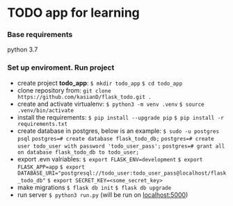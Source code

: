 # TODO app for learning

### Base requirements
python 3.7


### Set up enviroment. Run project
- create project **todo_app**:
    `$ mkdir todo_app`
    `$ cd todo_app`
- clone repository from:
    `git clone https://github.com/kasianD/flask_todo.git .`
- create and activate virtualenv:
    `$ python3 -m venv .venv`
    `$ source .venv/bin/activate`
- install the requirements:
    `$ pip install --upgrade pip`
    `$ pip install -r requirements.txt`
- create database in postgres, below is an example:
	`$ sudo -u postgres psql`
	`postgres=# create database flask_todo_db;`
	`postgres=# create user todo_user with password 'todo_user_pass';`
	`postgres=# grant all on database flask_todo_db to todo_user;`
- export .evn valriables:
	`$ export FLASK_ENV=development`
	`$ export FLASK_APP=app`
	`$ export DATABASE_URI="postgresql://todo_user:todo_user_pass@localhost/flask_todo_db"`
	`$ export SECRET_KEY=<some_secret_key>`
- make migrations
    `$ flask db init`
    `$ flask db upgrade`
- run server
    `$ python3 run.py` (will be run on [localhost:5000](localhost:5000))
